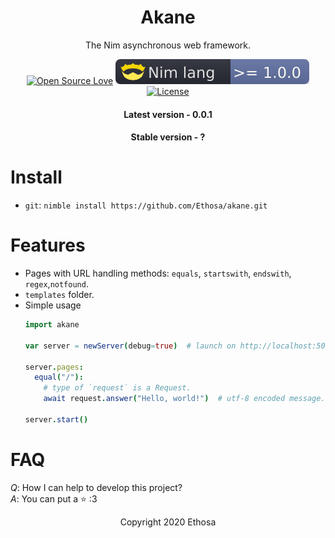 <h1 align="center">Akane</h1>
<div align="center">The Nim asynchronous web framework.

[![Open Source Love](https://badges.frapsoft.com/os/v1/open-source.png?v=103)](https://github.com/ellerbrock/open-source-badges/)
[![Nim language-plastic](https://github.com/Ethosa/yukiko/blob/master/nim-lang.svg)](https://github.com/Ethosa/yukiko/blob/master/nim-lang.svg)
[![License](https://img.shields.io/github/license/Ethosa/akane)](https://github.com/Ethosa/akane/blob/master/LICENSE)

<h4>Latest version - 0.0.1</h4>
<h4>Stable version - ?</h4>
</div>

# Install
-   `git`: `nimble install https://github.com/Ethosa/akane.git`


# Features
-   Pages with URL handling methods: `equals`, `startswith`, `endswith`, `regex`,`notfound`.
-   `templates` folder.
-   Simple usage
    ```nim
    import akane

    var server = newServer(debug=true)  # launch on http://localhost:5000

    server.pages:
      equal("/"):
        # type of `request` is a Request.
        await request.answer("Hello, world!")  # utf-8 encoded message.

    server.start()
    ```


# FAQ
*Q*: How I can help to develop this project?  
*A*: You can put a :star: :3


<div align="center">
  Copyright 2020 Ethosa
</div>
